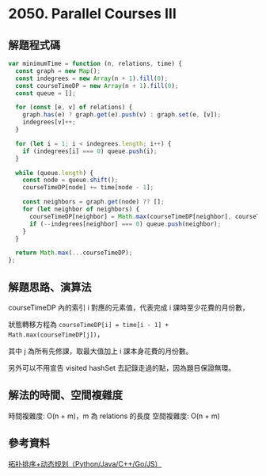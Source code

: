 # 2050. Parallel Courses III

## 解題程式碼

```javascript
var minimumTime = function (n, relations, time) {
  const graph = new Map();
  const indegrees = new Array(n + 1).fill(0);
  const courseTimeDP = new Array(n + 1).fill(0);
  const queue = [];

  for (const [e, v] of relations) {
    graph.has(e) ? graph.get(e).push(v) : graph.set(e, [v]);
    indegrees[v]++;
  }

  for (let i = 1; i < indegrees.length; i++) {
    if (indegrees[i] === 0) queue.push(i);
  }

  while (queue.length) {
    const node = queue.shift();
    courseTimeDP[node] += time[node - 1];

    const neighbors = graph.get(node) ?? [];
    for (let neighbor of neighbors) {
      courseTimeDP[neighbor] = Math.max(courseTimeDP[neighbor], courseTimeDP[node]);
      if (--indegrees[neighbor] === 0) queue.push(neighbor);
    }
  }

  return Math.max(...courseTimeDP);
};
```

## 解題思路、演算法

courseTimeDP 內的索引 i 對應的元素值，代表完成 i 課時至少花費的月份數，

狀態轉移方程為 `courseTimeDP[i] = time[i - 1] + Math.max(courseTimeDP[j])`，

其中 j 為所有先修課，取最大值加上 i 課本身花費的月份數。

另外可以不用宣告 visited hashSet 去記錄走過的點，因為題目保證無環。

## 解法的時間、空間複雜度

時間複雜度: O(n + m)，m 為 relations 的長度
空間複雜度: O(n + m)

## 參考資料

[拓扑排序+动态规划（Python/Java/C++/Go/JS）](https://leetcode.cn/problems/parallel-courses-iii/solutions/1063928/tuo-bu-pai-xu-dong-tai-gui-hua-by-endles-dph6/)
